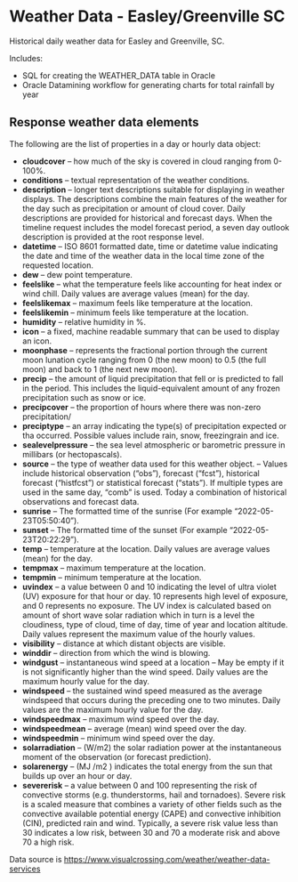 # Weather Data - Easley/Greenville SC
Historical daily weather data for Easley and Greenville, SC.

Includes: 
- SQL for creating the WEATHER_DATA table in Oracle
- Oracle Datamining workflow for generating charts for total rainfall by year

## Response weather data elements
The following are the list of properties in a day or hourly data object:

- **cloudcover** – how much of the sky is covered in cloud ranging from 0-100%.
- **conditions** – textual representation of the weather conditions.
- **description** – longer text descriptions suitable for displaying in weather displays. The descriptions combine the main features of the weather for the day such as precipitation or amount of cloud cover. Daily descriptions are provided for historical and forecast days. When the timeline request includes the model forecast period, a seven day outlook description is provided at the root response level.
- **datetime** – ISO 8601 formatted date, time or datetime value indicating the date and time of the weather data in the local time zone of the requested location.
- **dew** – dew point temperature.
- **feelslike** – what the temperature feels like accounting for heat index or wind chill. Daily values are average values (mean) for the day.
- **feelslikemax** – maximum feels like temperature at the location.
- **feelslikemin** – minimum feels like temperature at the location.
- **humidity** – relative humidity in %.
- **icon** – a fixed, machine readable summary that can be used to display an icon.
- **moonphase** –  represents the fractional portion through the current moon lunation cycle ranging from 0 (the new moon) to 0.5 (the full moon) and back to 1 (the next new moon).
- **precip** – the amount of liquid precipitation that fell or is predicted to fall in the period. This includes the liquid-equivalent amount of any frozen precipitation such as snow or ice.
- **precipcover** – the proportion of hours where there was non-zero precipitation/
- **preciptype** – an array indicating the type(s) of precipitation expected or tha occurred. Possible values include rain, snow, freezingrain and ice.
- **sealevelpressure** – the sea level atmospheric or barometric pressure in millibars (or hectopascals).
- **source** –  the type of weather data used for this weather object. – Values include historical observation (“obs”), forecast (“fcst”), historical forecast (“histfcst”) or statistical forecast (“stats”). If multiple types are used in the same day, “comb” is used. Today a combination of historical observations and forecast data.
- **sunrise** – The formatted time of the sunrise (For example “2022-05-23T05:50:40”).
- **sunset** – The formatted time of the sunset (For example “2022-05-23T20:22:29”).
- **temp** – temperature at the location. Daily values are average values (mean) for the day.
- **tempmax** – maximum temperature at the location.
- **tempmin** – minimum temperature at the location.
- **uvindex** – a value between 0 and 10 indicating the level of ultra violet (UV) exposure for that hour or day. 10 represents high level of exposure, and 0 represents no exposure. The UV index is calculated based on amount of short wave solar radiation which in turn is a level the cloudiness, type of cloud, time of day, time of year and location altitude. Daily values represent the maximum value of the hourly values.
- **visibility** – distance at which distant objects are visible.
- **winddir** – direction from which the wind is blowing.
- **windgust** – instantaneous wind speed at a location – May be empty if it is not significantly higher than the wind speed. Daily values are the maximum hourly value for the day.
- **windspeed** – the sustained wind speed measured as the average windspeed that occurs during the preceding one to two minutes. Daily values are the maximum hourly value for the day.
- **windspeedmax** – maximum wind speed over the day.
- **windspeedmean** – average (mean) wind speed over the day.
- **windspeedmin** – minimum wind speed over the day.
- **solarradiation** – (W/m2) the solar radiation power at the instantaneous moment of the observation (or forecast prediction).
- **solarenergy** – (MJ /m2 ) indicates the total energy from the sun that builds up over an hour or day.
- **severerisk**  – a value between 0 and 100 representing the risk of convective storms (e.g. thunderstorms, hail and tornadoes). Severe risk is a scaled measure that combines a variety of other fields such as the convective available potential energy (CAPE) and convective inhibition (CIN), predicted rain and wind. Typically, a severe risk value less than 30 indicates a low risk, between 30 and 70 a moderate risk and above 70 a high risk.

Data source is https://www.visualcrossing.com/weather/weather-data-services
